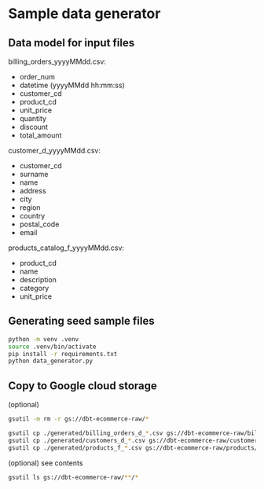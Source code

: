 # Sample data generator

## Data model for input files
billing_orders_yyyyMMdd.csv:
 - order_num
 - datetime (yyyyMMdd hh:mm:ss)
 - customer_cd
 - product_cd 
 - unit_price 
 - quantity
 - discount
 - total_amount

customer_d_yyyyMMdd.csv:
 - customer_cd
 - surname
 - name
 - address
 - city
 - region
 - country
 - postal_code
 - email

products_catalog_f_yyyyMMdd.csv:
 - product_cd
 - name
 - description
 - category
 - unit_price


## Generating seed sample files
```bash
python -m venv .venv
source .venv/bin/activate
pip install -r requirements.txt
python data_generator.py
```

## Copy to Google cloud storage
(optional)
```bash
gsutil -m rm -r gs://dbt-ecommerce-raw/*
```

```bash
gsutil cp ./generated/billing_orders_d_*.csv gs://dbt-ecommerce-raw/billing_orders/
gsutil cp ./generated/customers_d_*.csv gs://dbt-ecommerce-raw/customers/
gsutil cp ./generated/products_f_*.csv gs://dbt-ecommerce-raw/products/

```

(optional) see contents

```bash
gsutil ls gs://dbt-ecommerce-raw/**/*
```
